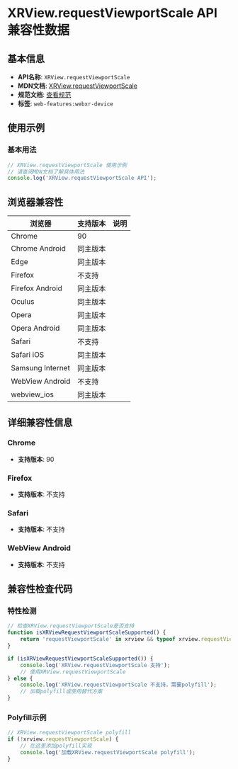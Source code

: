 # XRView.requestViewportScale API 兼容性数据

## 基本信息

- **API名称**: `XRView.requestViewportScale`
- **MDN文档**: [XRView.requestViewportScale](https://developer.mozilla.org/docs/Web/API/XRView/requestViewportScale)
- **规范文档**: [查看规范](https://immersive-web.github.io/webxr/#dom-xrview-requestviewportscale)
- **标签**: `web-features:webxr-device`

## 使用示例

### 基本用法

```javascript
// XRView.requestViewportScale 使用示例
// 请查阅MDN文档了解具体用法
console.log('XRView.requestViewportScale API');
```

## 浏览器兼容性

| 浏览器 | 支持版本 | 说明 |
|--------|----------|------|
| Chrome | 90 |  |
| Chrome Android | 同主版本 |  |
| Edge | 同主版本 |  |
| Firefox | 不支持 |  |
| Firefox Android | 同主版本 |  |
| Oculus | 同主版本 |  |
| Opera | 同主版本 |  |
| Opera Android | 同主版本 |  |
| Safari | 不支持 |  |
| Safari iOS | 同主版本 |  |
| Samsung Internet | 同主版本 |  |
| WebView Android | 不支持 |  |
| webview_ios | 同主版本 |  |

## 详细兼容性信息

### Chrome

- **支持版本**: 90

### Firefox

- **支持版本**: 不支持

### Safari

- **支持版本**: 不支持

### WebView Android

- **支持版本**: 不支持

## 兼容性检查代码

### 特性检测

```javascript
// 检查XRView.requestViewportScale是否支持
function isXRViewRequestViewportScaleSupported() {
    return 'requestViewportScale' in xrview && typeof xrview.requestViewportScale === 'function';
}

if (isXRViewRequestViewportScaleSupported()) {
    console.log('XRView.requestViewportScale 支持');
    // 使用XRView.requestViewportScale
} else {
    console.log('XRView.requestViewportScale 不支持，需要polyfill');
    // 加载polyfill或使用替代方案
}
```

### Polyfill示例

```javascript
// XRView.requestViewportScale polyfill
if (!xrview.requestViewportScale) {
    // 在这里添加polyfill实现
    console.log('加载XRView.requestViewportScale polyfill');
}
```

